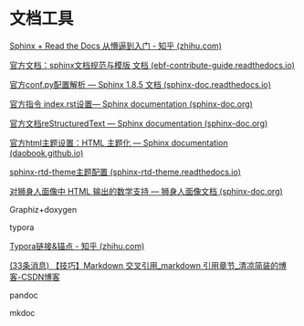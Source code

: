# 文档工具

[Sphinx + Read the Docs 从懵逼到入门 - 知乎 (zhihu.com)](https://zhuanlan.zhihu.com/p/264647009)

[官方文档：sphinx文档规范与模版 文档 (ebf-contribute-guide.readthedocs.io)](https://ebf-contribute-guide.readthedocs.io/zh_CN/latest/markdown-syntax/markdown-sphinx.html)

[官方conf.py配置解析 — Sphinx 1.8.5 文档 (sphinx-doc.readthedocs.io)](https://sphinx-doc.readthedocs.io/zh_CN/master/usage/configuration.html)

[官方指令 index.rst设置— Sphinx documentation (sphinx-doc.org)](https://www.sphinx-doc.org/zh_CN/master/usage/restructuredtext/directives.html#directive-toctree)

[官方文档reStructuredText — Sphinx documentation (sphinx-doc.org)](https://www.sphinx-doc.org/zh_CN/master/usage/restructuredtext/index.html)

[官方html主题设置：HTML 主题化 — Sphinx documentation (daobook.github.io)](https://daobook.github.io/sphinx/usage/theming.html)

[sphinx-rtd-theme主题配置 (sphinx-rtd-theme.readthedocs.io)](https://sphinx-rtd-theme.readthedocs.io/en/stable/configuring.html#miscellaneous-options)

[对狮身人面像中 HTML 输出的数学支持 — 狮身人面像文档 (sphinx-doc.org)](https://www.sphinx-doc.org/en/master/usage/extensions/math.html)

Graphiz+doxygen

typora

[Typora链接&锚点 - 知乎 (zhihu.com)](https://zhuanlan.zhihu.com/p/569122051)

[(33条消息) 【技巧】Markdown 交叉引用_markdown 引用章节_清凉简装的博客-CSDN博客](https://blog.csdn.net/qq_20515461/article/details/106809249)

pandoc

mkdoc
